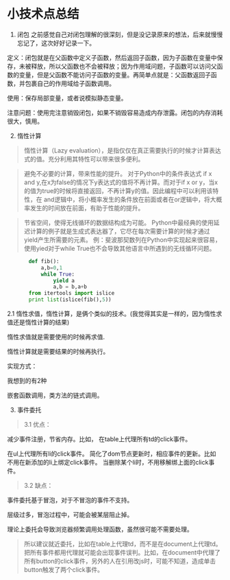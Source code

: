 # 小技术点总结
1. 闭包
之前感觉自己对闭包理解的很深刻，但是没记录原来的想法，后来就慢慢忘记了，这次好好记录一下。

定义：闭包就是在父函数中定义子函数，然后返回子函数，因为子函数在变量中保存，未被释放，所以父函数也不会被释放；因为作用域问题，子函数可以访问父函数的变量，但是父函数不能访问子函数的变量。再简单点就是：父函数返回子函数，并包裹自己的作用域给子函数调用。

使用：保存局部变量，或者说模拟静态变量。

注意问题：使用完注意销毁闭包，如果不销毁容易造成内存泄露。闭包的内存消耗很大，慎用。

2. 惰性计算

>惰性计算（Lazy evaluation），是指仅仅在真正需要执行的时候才计算表达式的值。充分利用其特性可以带来很多便利。

>避免不必要的计算，带来性能的提升。
对于Python中的条件表达式 if x and y,在x为false的情况下y表达式的值将不再计算。而对于if x or y，当x的值为true的时候将直接返回，不再计算y的值。因此编程中可以利用该特性，在 and逻辑中，将小概率发生的条件放在前面或者在or逻辑中，将大概率发生的时间放在前面，有助于性能的提升。

>节省空间，使得无线循环的数据结构成为可能。
Python中最经典的使用延迟计算的例子就是生成式表达器了，它尽在每次需要计算的时候才通过yield产生所需要的元素。
例：斐波那契数列在Python中实现起来很容易，使用yied对于while True也不会导致其他语言中所遇到的无线循环问题。
```python
       def fib():
           a,b=0,1
           while True:
               yield a
               a,b = b,a+b
       from itertools import islice
       print list(islice(fib(),5))
```
2.1 惰性求值，惰性计算，是俩个类似的技术。(我觉得其实是一样的，因为惰性求值还是惰性计算的结果)

惰性求值就是需要使用的时候再求值.

惰性计算就是需要结果的时候再执行。

实现方式：

我想到的有2种

嵌套函数调用，类方法的链式调用。


3. 事件委托

>3.1 优点：

减少事件注册，节省内存。比如，
在table上代理所有td的click事件。

在ul上代理所有li的click事件。
简化了dom节点更新时，相应事件的更新。比如
不用在新添加的li上绑定click事件。
当删除某个li时，不用移解绑上面的click事件。

>3.2 缺点：

事件委托基于冒泡，对于不冒泡的事件不支持。

层级过多，冒泡过程中，可能会被某层阻止掉。

理论上委托会导致浏览器频繁调用处理函数，虽然很可能不需要处理。
>所以建议就近委托，比如在table上代理td，而不是在document上代理td。
把所有事件都用代理就可能会出现事件误判。比如，在document中代理了所有button的click事件，另外的人在引用改js时，可能不知道，造成单击button触发了两个click事件。

